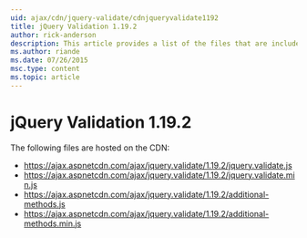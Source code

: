 ```yaml
---
uid: ajax/cdn/jquery-validate/cdnjqueryvalidate1192
title: jQuery Validation 1.19.2
author: rick-anderson
description: This article provides a list of the files that are included in the jQuery Validation 1.19.2 hosted on the CDN.
ms.author: riande
ms.date: 07/26/2015
msc.type: content
ms.topic: article
---
```


# jQuery Validation 1.19.2

The following files are hosted on the CDN:

- https://ajax.aspnetcdn.com/ajax/jquery.validate/1.19.2/jquery.validate.js
- https://ajax.aspnetcdn.com/ajax/jquery.validate/1.19.2/jquery.validate.min.js
- https://ajax.aspnetcdn.com/ajax/jquery.validate/1.19.2/additional-methods.js
- https://ajax.aspnetcdn.com/ajax/jquery.validate/1.19.2/additional-methods.min.js
